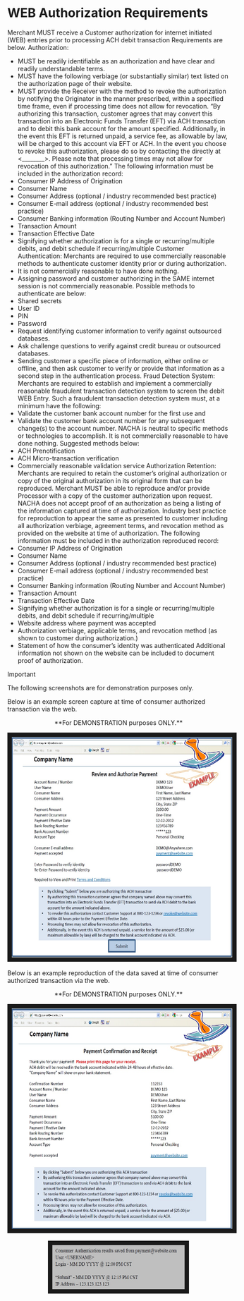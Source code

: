 # **WEB Authorization Requirements**

Merchant MUST receive a Customer authorization for internet initiated (WEB) entries prior to processing ACH debit transaction Requirements are below.
Authorization:
- MUST be readily identifiable as an authorization and have clear and readily understandable terms.
- MUST have the following verbiage (or substantially similar) text listed on the authorization page of their website.
- MUST provide the Receiver with the method to revoke the authorization by notifying the Originator in the manner prescribed, within a specified time
frame, even if processing time does not allow for revocation.
“By authorizing this transaction, customer agrees that <merchant name> may convert this transaction into an Electronic Funds Transfer (EFT) via ACH
transaction and to debit this bank account for the amount specified. Additionally, in the event this EFT is returned unpaid, a service fee, as allowable by
law, will be charged to this account via EFT or ACH. In the event you choose to revoke this authorization, please do so by contacting the <merchant name>
directly at <________>. Please note that processing times may not allow for revocation of this authorization.”
The following information must be included in the authorization record:
- Consumer IP Address of Origination
- Consumer Name
- Consumer Address (optional / industry recommended best practice)
- Consumer E-mail address (optional / industry recommended best practice)
- Consumer Banking information (Routing Number and Account Number)
- Transaction Amount
- Transaction Effective Date
- Signifying whether authorization is for a single or recurring/multiple debits, and debit schedule if recurring/multiple
Customer Authentication:
Merchants are required to use commercially reasonable methods to authenticate customer identity prior or during authorization.
- It is not commercially reasonable to have done nothing.
- Assigning password and customer authorizing in the SAME internet session is not commercially reasonable.
Possible methods to authenticate are below:
- Shared secrets
- User ID
- PIN
- Password
- Request identifying customer information to verify against outsourced databases.
- Ask challenge questions to verify against credit bureau or outsourced databases.
- Sending customer a specific piece of information, either online or offline, and then ask customer to verify or provide that information as a second step
in the authentication process.
Fraud Detection System:
Merchants are required to establish and implement a commercially reasonable fraudulent transaction detection system to screen the debit WEB Entry.
Such a fraudulent transaction detection system must, at a minimum have the following:
- Validate the customer bank account number for the first use and
- Validate the customer bank account number for any subsequent change(s) to the account number.
NACHA is neutral to specific methods or technologies to accomplish. It is not commercially reasonable to have done nothing. Suggested methods below:
- ACH Prenotification
- ACH Micro-transaction verification
- Commercially reasonable validation service
Authorization Retention:
Merchants are required to retain the customer’s original authorization or copy of the original authorization in its original form that can be reproduced.
Merchant MUST be able to reproduce and/or provide Processor with a copy of the customer authorization upon request. NACHA does not accept proof of
an authorization as being a listing of the information captured at time of authorization. Industry best practice for reproduction to appear the same as
presented to customer including all authorization verbiage, agreement terms, and revocation method as provided on the website at time of authorization.
The following information must be included in the authorization reproduced record:
- Consumer IP Address of Origination
- Consumer Name
- Consumer Address (optional / industry recommended best practice)
- Consumer E-mail address (optional / industry recommended best practice)
- Consumer Banking information (Routing Number and Account Number)
- Transaction Amount
- Transaction Effective Date
- Signifying whether authorization is for a single or recurring/multiple debits, and debit schedule if recurring/multiple
- Website address where payment was accepted
- Authorization verbiage, applicable terms, and revocation method (as shown to customer during authorization.)
- Statement of how the consumer’s identity was authenticated
Additional information not shown on the website can be included to document proof of authorization.


> [!IMPORTANT]
> The following screenshots are for demonstration purposes only.

Below is an example screen capture at time of consumer authorized transaction via the web.

<p align="center"> **For DEMONSTRATION purposes ONLY.**

<p align="center"> <img src=/Authorization%20Gateway/Assets/Images/Review.jpg width="500" height="500" border="10"/> 


Below is an example reproduction of the data saved at time of consumer authorized transaction via the web.

<p align="center">**For DEMONSTRATION purposes ONLY.**

<p align="center"> <img src=/Authorization%20Gateway/Assets/Images/Receipt.jpg width="500" height="500" border="10"/>

<p align="center"> <img src=/Authorization%20Gateway/Assets/Images/Results.jpg width="300" height="100" border="10"/>
